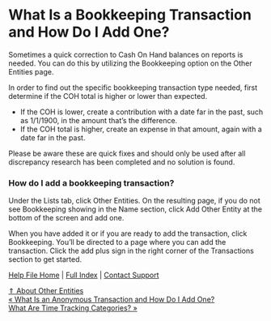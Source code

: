  What Is a Bookkeeping Transaction and How Do I Add One?
==========

Sometimes a quick correction to Cash On Hand balances on reports is needed. You can do this by utilizing the Bookkeeping option on the Other Entities page.

In order to find out the specific bookkeeping transaction type needed, first determine if the COH total is higher or lower than expected.

* If the COH is lower, create a contribution with a date far in the past, such as 1/1/1900, in the amount that’s the difference.
* If the COH total is higher, create an expense in that amount, again with a date far in the past.

Please be aware these are quick fixes and should only be used after all discrepancy research has been completed and no solution is found.

### How do I add a bookkeeping transaction? ###

Under the Lists tab, click Other Entities. On the resulting page, if you do not see Bookkeeping showing in the Name section, click Add Other Entity at the bottom of the screen and add one. 

When you have added it or if you are ready to add the transaction, click Bookkeeping. You’ll be directed to a page where you can add the transaction. Click the add plus sign in the right corner of the Transactions section to get started.

[Help File Home](/help/) | [Full Index](/Help-File-Directory/) | [Contact Support](mailto:support@ISPolitical.com)

[⇑ About Other Entities](/About-Other-Entities)  
[« What Is an Anonymous Transaction and How Do I Add One?](/About-Anonymous-Transactions)  
[What Are Time Tracking Categories? »](/What-Are-Time-Tracking-Categories)